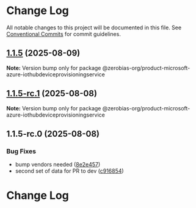 # Change Log

All notable changes to this project will be documented in this file.
See [Conventional Commits](https://conventionalcommits.org) for commit guidelines.

## [1.1.5](https://github.com/zerobias-org/product/compare/@zerobias-org/product-microsoft-azure-iothubdeviceprovisioningservice@1.1.5-rc.1...@zerobias-org/product-microsoft-azure-iothubdeviceprovisioningservice@1.1.5) (2025-08-09)

**Note:** Version bump only for package @zerobias-org/product-microsoft-azure-iothubdeviceprovisioningservice





## [1.1.5-rc.1](https://github.com/zerobias-org/product/compare/@zerobias-org/product-microsoft-azure-iothubdeviceprovisioningservice@1.1.5-rc.0...@zerobias-org/product-microsoft-azure-iothubdeviceprovisioningservice@1.1.5-rc.1) (2025-08-08)

**Note:** Version bump only for package @zerobias-org/product-microsoft-azure-iothubdeviceprovisioningservice





## 1.1.5-rc.0 (2025-08-08)


### Bug Fixes

* bump vendors needed ([8e2e457](https://github.com/zerobias-org/product/commit/8e2e457e0b5d7141a05e8f2c178bc2854f2b7178))
* second set of data for PR to dev ([c916854](https://github.com/zerobias-org/product/commit/c916854bcf229b1c2042ffdea18472d66a061aaf))





# Change Log
